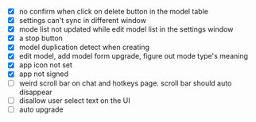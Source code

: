 - [x] no confirm when click on delete button in the model table
- [x] settings can't sync in different window
- [x] mode list not updated while edit model list in the settings window
- [x] a stop button
- [x] model duplication detect when creating
- [x] edit model, add model form upgrade, figure out mode type's meaning
- [x] app icon not set
- [x] app not signed
- [ ] weird scroll bar on chat and hotkeys page. scroll bar should auto disappear
- [ ] disallow user select text on the UI
- [ ] auto upgrade
